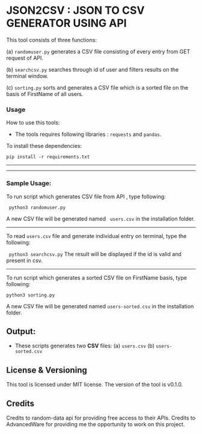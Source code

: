 # JSON2CSV : JSON TO CSV GENERATOR USING API

This tool consists of three functions:

(a) `randomuser.py` generates a CSV file consisting of every entry from GET request of API.

(b) `searchcsv.py` searches through id of user and filters results on the terminal window.

(c) `sorting.py` sorts and generates a CSV file which is a sorted file on the basis of FirstName of all users.

### Usage

How to use this tools:

- The tools requires following libraries : `requests` and `pandas`.

To install these dependencies:

`pip install -r requirements.txt`

<hr>
<hr>

### Sample Usage:

To run script which generates CSV file from API , type following:

` python3 randomuser.py`

A new CSV file will be generated named ` users.csv` in the installation folder.

<hr>

To read `users.csv` file and generate individual entry on terminal, type the following:

` python3 searchcsv.py`
The result will be displayed if the id is valid and present in csv.

<hr>
To run script which generates a sorted CSV file on FirstName basis, type following:

`python3 sorting.py`

A new CSV file will be generated named `users-sorted.csv` in the installation folder.

## Output:

- These scripts generates two <b>CSV</b> files:
  (a) `users.csv`
  (b) `users-sorted.csv`

## License & Versioning

This tool is licensed under MIT license. The version of the tool is v0.1.0.

## Credits

Credits to random-data api for providing free access to their APIs.
Credits to AdvancedWare for providing me the opportunity to work on this project.
